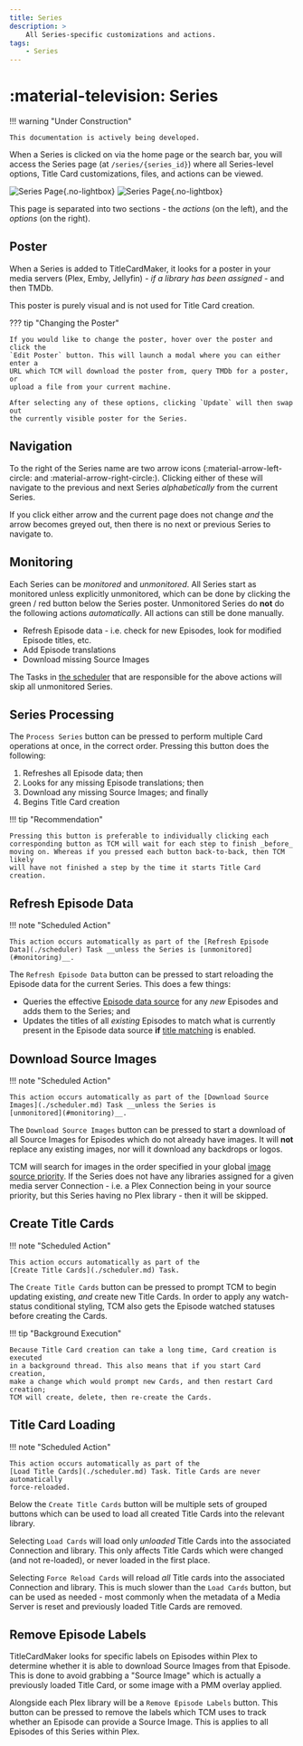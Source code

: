 ```yaml
---
title: Series
description: >
    All Series-specific customizations and actions.
tags:
    - Series
---
```


# :material-television: Series

!!! warning "Under Construction"

    This documentation is actively being developed.

When a Series is clicked on via the home page or the search bar, you will access
the Series page (at `/series/{series_id}`) where all Series-level options, Title
Card customizations, files, and actions can be viewed.

![Series Page](../assets/series_light.webp#only-light){.no-lightbox}
![Series Page](../assets/series_dark.webp#only-dark){.no-lightbox}

This page is separated into two sections - the _actions_ (on the left), and the
_options_ (on the right).

## Poster

When a Series is added to TitleCardMaker, it looks for a poster in your media
servers (Plex, Emby, Jellyfin) - _if a library has been assigned_ - and then
TMDb.

This poster is purely visual and is not used for Title Card creation.

??? tip "Changing the Poster"

    If you would like to change the poster, hover over the poster and click the
    `Edit Poster` button. This will launch a modal where you can either enter a
    URL which TCM will download the poster from, query TMDb for a poster, or
    upload a file from your current machine. 

    After selecting any of these options, clicking `Update` will then swap out
    the currently visible poster for the Series.

## Navigation

To the right of the Series name are two arrow icons
(:material-arrow-left-circle: and :material-arrow-right-circle:). Clicking
either of these will navigate to the previous and next Series _alphabetically_
from the current Series.

If you click either arrow and the current page does not change _and_ the arrow
becomes greyed out, then there is no next or previous Series to navigate to.

## Monitoring

Each Series can be _monitored_ and _unmonitored_. All Series start as monitored
unless explicitly unmonitored, which can be done by clicking the green / red
button below the Series poster. Unmonitored Series do __not__ do the following
actions _automatically_. All actions can still be done manually.

- Refresh Episode data - i.e. check for new Episodes, look for modified
Episode titles, etc.
- Add Episode translations
- Download missing Source Images

The Tasks in [the scheduler](./scheduler.md) that are responsible for the
above actions will skip all unmonitored Series.

## Series Processing

The `Process Series` button can be pressed to perform multiple Card operations
at once, in the correct order. Pressing this button does the following:

1. Refreshes all Episode data; then
2. Looks for any missing Episode translations; then
3. Download any missing Source Images; and finally
4. Begins Title Card creation

!!! tip "Recommendation"

    Pressing this button is preferable to individually clicking each
    corresponding button as TCM will wait for each step to finish _before_
    moving on. Whereas if you pressed each button back-to-back, then TCM likely
    will have not finished a step by the time it starts Title Card creation.

## Refresh Episode Data

!!! note "Scheduled Action"

    This action occurs automatically as part of the [Refresh Episode
    Data](./scheduler) Task __unless the Series is [unmonitored](#monitoring)__.

The `Refresh Episode Data` button can be pressed to start reloading the Episode
data for the current Series. This does a few things:

- Queries the effective [Episode data source](...) for any _new_ Episodes and
adds them to the Series; and
- Updates the titles of all _existing_ Episodes to match what is currently
present in the Episode data source __if__ [title matching](...) is enabled.

## Download Source Images

!!! note "Scheduled Action"

    This action occurs automatically as part of the [Download Source
    Images](./scheduler.md) Task __unless the Series is
    [unmonitored](#monitoring)__.

The `Download Source Images` button can be pressed to start a download of all
Source Images for Episodes which do not already have images. It will __not__
replace any existing images, nor will it download any backdrops or logos.

TCM will search for images in the order specified in your global [image source
priority](./settings.md#image-source-priority). If the Series does not have
any libraries assigned for a given media server Connection - i.e. a Plex
Connection being in your source priority, but this Series having no Plex
library - then it will be skipped.

## Create Title Cards

!!! note "Scheduled Action"

    This action occurs automatically as part of the
    [Create Title Cards](./scheduler.md) Task.

The `Create Title Cards` button can be pressed to prompt TCM to begin updating
existing, _and_ create new Title Cards. In order to apply any watch-status
conditional styling, TCM also gets the Episode watched statuses before creating
the Cards.

!!! tip "Background Execution"

    Because Title Card creation can take a long time, Card creation is executed
    in a background thread. This also means that if you start Card creation,
    make a change which would prompt new Cards, and then restart Card creation;
    TCM will create, delete, then re-create the Cards.

## Title Card Loading

!!! note "Scheduled Action"

    This action occurs automatically as part of the
    [Load Title Cards](./scheduler.md) Task. Title Cards are never automatically
    force-reloaded.

Below the `Create Title Cards` button will be multiple sets of grouped buttons
which can be used to load all created Title Cards into the relevant library.

Selecting `Load Cards` will load only _unloaded_ Title Cards into the associated
Connection and library. This only affects Title Cards which were changed (and
not re-loaded), or never loaded in the first place.

Selecting `Force Reload Cards` will reload _all_ Title cards into the associated
Connection and library. This is much slower than the `Load Cards` button, but
can be used as needed - most commonly when the metadata of a Media Server is
reset and previously loaded Title Cards are removed.

## Remove Episode Labels

TitleCardMaker looks for specific labels on Episodes within Plex to determine
whether it is able to download Source Images from that Episode. This is done to
avoid grabbing a "Source Image" which is actually a previously loaded Title
Card, or some image with a PMM overlay applied.

Alongside each Plex library will be a `Remove Episode Labels` button. This
button can be pressed to remove the labels which TCM uses to track whether an
Episode can provide a Source Image. This is applies to all Episodes of this
Series within Plex.
